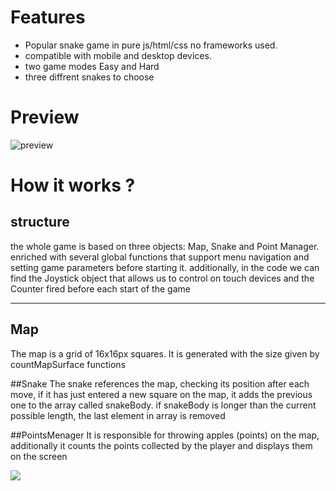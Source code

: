 # Features

- Popular snake game in pure js/html/css no frameworks used.
- compatible with mobile and desktop devices. 
- two game modes Easy and Hard
- three diffrent snakes to choose

# Preview

![preview](https://images2.imgbox.com/4e/ee/EvOk0y25_o.png "preview")

# How it works ?
## structure
the whole game is based on three objects: Map, Snake and Point Manager.
enriched with several global functions that support menu navigation and setting game parameters before starting it. 
additionally, in the code we can find the Joystick object that allows us to control on touch devices and the Counter fired before each start of the game

------------

## Map
The map is a grid of 16x16px squares. It is generated with the size given by countMapSurface functions

##Snake
The snake references the map, checking its position after each move, if it has just entered a new square on the map, it adds the previous one to the array called snakeBody. if snakeBody is longer than the current possible length, the last element in array is removed

##PointsMenager
It is responsible for throwing apples (points) on the map, additionally it counts the points collected by the player and displays them on the screen

![](https://images2.imgbox.com/c8/d1/HWjlQ0O1_o.png)
